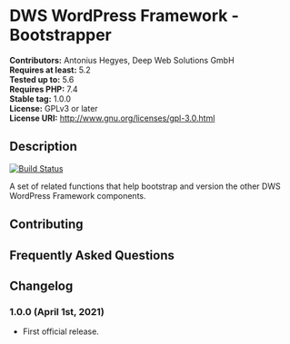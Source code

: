 # DWS WordPress Framework - Bootstrapper

**Contributors:** Antonius Hegyes, Deep Web Solutions GmbH  
**Requires at least:** 5.2  
**Tested up to:** 5.6  
**Requires PHP:** 7.4  
**Stable tag:** 1.0.0  
**License:** GPLv3 or later  
**License URI:** http://www.gnu.org/licenses/gpl-3.0.html  


## Description 

[![Build Status](https://travis-ci.com/Deep-Web-Solutions-GmbH/wordpress-framework-bootstrapper.svg?branch=master)](https://travis-ci.com/Deep-Web-Solutions-GmbH/wordpress-framework-bootstrapper)

A set of related functions that help bootstrap and version the other DWS WordPress Framework components.


## Contributing 


## Frequently Asked Questions 


## Changelog 


### 1.0.0 (April 1st, 2021) 
* First official release.